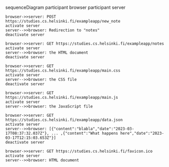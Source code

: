sequenceDiagram
    participant browser
    participant server

    browser->>server: POST https://studies.cs.helsinki.fi/exampleapp/new_note
    activate server
    server-->>browser: Redirection to "notes"
    deactivate server

    browser->>server: GET https://studies.cs.helsinki.fi/exampleapp/notes
    activate server
    server-->>browser: the HTML document
    deactivate server

    browser->>server: GET https://studies.cs.helsinki.fi/exampleapp/main.css
    activate server
    server-->>browser: the CSS file
    deactivate server

    browser->>server: GET https://studies.cs.helsinki.fi/exampleapp/main.js
    activate server
    server-->>browser: the JavaScript file

    browser->>server: GET https://studies.cs.helsinki.fi/exampleapp/data.json
    activate server
    server-->>browser: [{"content":"blabla","date":"2023-03-17T08:37:32.037Z"}, ... ,{"content":"What happens here","date":"2023-03-17T12:15:03.653Z"}]
    deactivate server
 
    browser->>server: GET https://studies.cs.helsinki.fi/favicon.ico
    activate server
    server-->>browser: HTML document